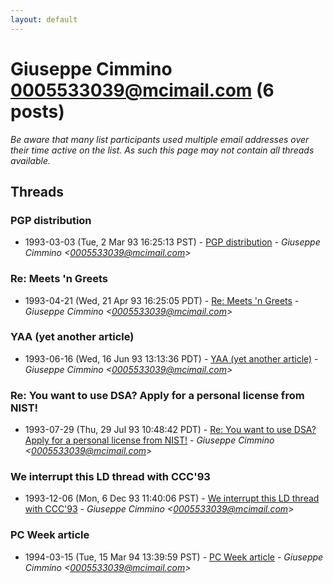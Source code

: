 ```yaml
---
layout: default
---
```


# Giuseppe Cimmino <0005533039@mcimail.com> (6 posts)

_Be aware that many list participants used multiple email addresses over their time active on the list. As such this page may not contain all threads available._

## Threads

### PGP distribution
+ 1993-03-03 (Tue, 2 Mar 93 16:25:13 PST) - [PGP distribution](/archive/1993/03/353ad5339adcb85e327bade17a3cc54b9bba8e8f4fcfda1586ffb5d9480d4e9a) - _Giuseppe Cimmino \<0005533039@mcimail.com\>_

### Re: Meets 'n Greets
+ 1993-04-21 (Wed, 21 Apr 93 16:25:05 PDT) - [Re: Meets 'n Greets](/archive/1993/04/ed57460a935d7331c65b6bd1b0b626f479ce6dc2445e2a2641ba053bfa4b266b) - _Giuseppe Cimmino \<0005533039@mcimail.com\>_

### YAA (yet another article)
+ 1993-06-16 (Wed, 16 Jun 93 13:13:36 PDT) - [YAA (yet another article)](/archive/1993/06/c00e204a745a11867a24edfc0507f3908d4e7d79839bb033280588d541ddda01) - _Giuseppe Cimmino \<0005533039@mcimail.com\>_

### Re: You want to use DSA? Apply for a personal license from NIST!
+ 1993-07-29 (Thu, 29 Jul 93 10:48:42 PDT) - [Re: You want to use DSA? Apply for a personal license from NIST!](/archive/1993/07/e5fbae333f1d2e6b5c7ed388ee0d70c616a4e629113915e213c141edde711bcb) - _Giuseppe Cimmino \<0005533039@mcimail.com\>_

### We interrupt this LD thread with CCC'93
+ 1993-12-06 (Mon, 6 Dec 93 11:40:06 PST) - [We interrupt this LD thread with CCC'93](/archive/1993/12/6930d87fc5405058a0126e280482caf8031d79833d38a1e2ed8c01195271f28c) - _Giuseppe Cimmino \<0005533039@mcimail.com\>_

### PC Week article
+ 1994-03-15 (Tue, 15 Mar 94 13:39:59 PST) - [PC Week article](/archive/1994/03/9756ba7f75da7532c8592ab51391fa006eca9ff09a0018896456cc4535393f25) - _Giuseppe Cimmino \<0005533039@mcimail.com\>_

